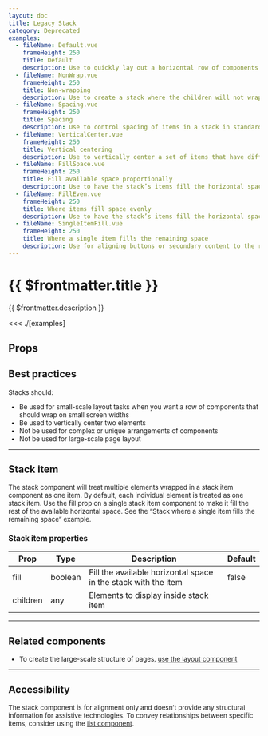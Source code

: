 ```yaml
---
layout: doc
title: Legacy Stack
category: Deprecated
examples:
  - fileName: Default.vue
    frameHeight: 250
    title: Default
    description: Use to quickly lay out a horizontal row of components and maintain their relative sizes. On small screens, children rows wrap down to additional rows as needed.
  - fileName: NonWrap.vue
    frameHeight: 250
    title: Non-wrapping
    description: Use to create a stack where the children will not wrap to new rows on small screens. As noted above, the wrap option defaults to true. This means you must explicitly set it to false to turn it off.
  - fileName: Spacing.vue
    frameHeight: 250
    title: Spacing
    description: Use to control spacing of items in a stack in standard increments. Use tight for less spacing, loose for more spacing, or none to remove normal spacing altogether.
  - fileName: VerticalCenter.vue
    frameHeight: 250
    title: Vertical centering
    description: Use to vertically center a set of items that have different heights.
  - fileName: FillSpace.vue
    frameHeight: 250
    title: Fill available space proportionally
    description: Use to have the stack’s items fill the horizontal space in the container but maintain their relative proportions.
  - fileName: FillEven.vue
    frameHeight: 250
    title: Where items fill space evenly
    description: Use to have the stack’s items fill the horizontal space in the container and be equal widths, regardless of their content.
  - fileName: SingleItemFill.vue
    frameHeight: 250
    title: Where a single item fills the remaining space
    description: Use for aligning buttons or secondary content to the right edge of another element, allowing it to wrap below on small screens.
---
```


# {{ $frontmatter.title }}

<Lede>

{{ $frontmatter.description }}

</Lede>

<Examples>

<<< ./[examples]

</Examples>

## Props

<PropsTable />

<div style="font-size: 0.8125rem">

## Best practices

Stacks should:

- Be used for small-scale layout tasks when you want a row of components that should wrap on small screen widths
- Be used to vertically center two elements
- Not be used for complex or unique arrangements of components
- Not be used for large-scale page layout

---

## Stack item

The stack component will treat multiple elements wrapped in a stack item component as one item. By default, each individual element is treated as one stack item. Use the fill prop on a single stack item component to make it fill the rest of the available horizontal space. See the “Stack where a single item fills the remaining space” example.

### Stack item properties

| Prop     | Type    | Description                                                    | Default |
| -------- | ------- | -------------------------------------------------------------- | ------- |
| fill     | boolean | Fill the available horizontal space in the stack with the item | false   |
| children | any     | Elements to display inside stack item                          |         |

---

## Related components

- To create the large-scale structure of pages, [use the layout component](https://polaris.shopify.com/components/layout)

---

## Accessibility

The stack component is for alignment only and doesn’t provide any structural information for assistive technologies. To convey relationships between specific items, consider using the [list component](https://polaris.shopify.com/components/list).


</div>

